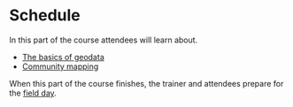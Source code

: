 # Schedule

In this part of the course attendees will learn about.

* [The basics of geodata](chapters/geodata_basics.md)
* [Community mapping](en/community_mapping.md)

When this part of the course finishes, the trainer and attendees prepare for the [field day](en/chapters/field_day.md).

